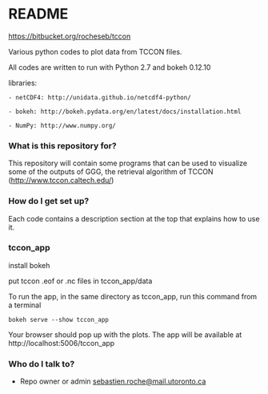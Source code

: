 # README #

https://bitbucket.org/rocheseb/tccon

Various python codes to plot data from TCCON files.

All codes are written to run with Python 2.7 and bokeh 0.12.10

libraries:

	- netCDF4: http://unidata.github.io/netcdf4-python/
	
	- bokeh: http://bokeh.pydata.org/en/latest/docs/installation.html
	
	- NumPy: http://www.numpy.org/


### What is this repository for? ###

This repository will contain some programs that can be used to visualize some of the outputs of GGG, the retrieval algorithm of TCCON (http://www.tccon.caltech.edu/)

### How do I get set up? ###

Each code contains a description section at the top that explains how to use it.

### tccon_app ###

install bokeh

put tccon .eof or .nc files in tccon_app/data

To run the app, in the same directory as tccon_app, run this command from a terminal

	bokeh serve --show tccon_app

Your browser should pop up with the plots. The app will be available at http://localhost:5006/tccon_app

### Who do I talk to? ###

* Repo owner or admin
sebastien.roche@mail.utoronto.ca
